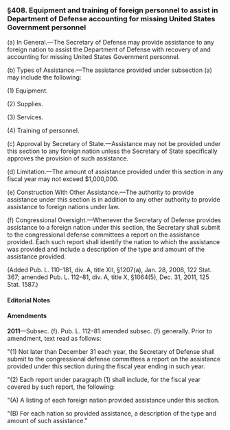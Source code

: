 ### §408. Equipment and training of foreign personnel to assist in Department of Defense accounting for missing United States Government personnel ###

(a) In General.—The Secretary of Defense may provide assistance to any foreign nation to assist the Department of Defense with recovery of and accounting for missing United States Government personnel.

(b) Types of Assistance.—The assistance provided under subsection (a) may include the following:

(1) Equipment.

(2) Supplies.

(3) Services.

(4) Training of personnel.

(c) Approval by Secretary of State.—Assistance may not be provided under this section to any foreign nation unless the Secretary of State specifically approves the provision of such assistance.

(d) Limitation.—The amount of assistance provided under this section in any fiscal year may not exceed $1,000,000.

(e) Construction With Other Assistance.—The authority to provide assistance under this section is in addition to any other authority to provide assistance to foreign nations under law.

(f) Congressional Oversight.—Whenever the Secretary of Defense provides assistance to a foreign nation under this section, the Secretary shall submit to the congressional defense committees a report on the assistance provided. Each such report shall identify the nation to which the assistance was provided and include a description of the type and amount of the assistance provided.

(Added Pub. L. 110–181, div. A, title XII, §1207(a), Jan. 28, 2008, 122 Stat. 367; amended Pub. L. 112–81, div. A, title X, §1064(5), Dec. 31, 2011, 125 Stat. 1587.)

#### **Editorial Notes** ####

#### Amendments ####

**2011**—Subsec. (f). Pub. L. 112–81 amended subsec. (f) generally. Prior to amendment, text read as follows:

"(1) Not later than December 31 each year, the Secretary of Defense shall submit to the congressional defense committees a report on the assistance provided under this section during the fiscal year ending in such year.

"(2) Each report under paragraph (1) shall include, for the fiscal year covered by such report, the following:

"(A) A listing of each foreign nation provided assistance under this section.

"(B) For each nation so provided assistance, a description of the type and amount of such assistance."